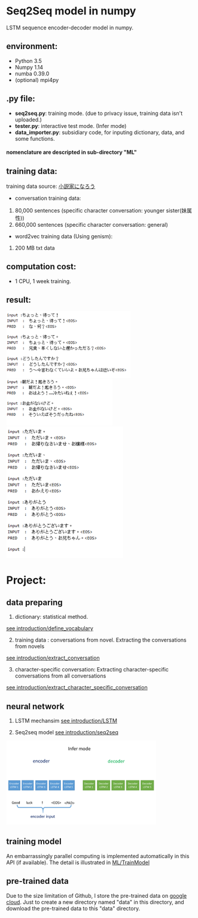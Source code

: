 # Seq2Seq model in numpy

LSTM sequence encoder-decoder model in numpy.

## environment:
* Python 3.5
* Numpy 1.14
* numba 0.39.0
* (optional) mpi4py

## .py file:
* **seq2seq.py**: training mode. (due to privacy issue, training data isn't uploaded.)
* **tester.py**: interactive test mode. (Infer mode)
* **data_importer.py**: subsidiary code, for inputing dictionary, data, and some functions.
#### nomenclature are descripted in sub-directory "ML"

## training data:
training data source: [小説家になろう](https://syosetu.com/)
*  conversation training data: 
1. 80,000 sentences (specific character conversation: younger sister(妹属性))
2. 660,000 sentences (specific character conversation: general)

* word2vec training data (Using genism):
1. 200 MB txt data  

## computation cost:
* 1 CPU, 1 week training.

## result:

<img src="result/result3.gif" width="333">
<img src="result/result2.gif" width="285">
<img src="result/result1.gif" width="312">

# Project:

## data preparing
1. dictionary: statistical method. 

[see introduction/define_vocabulary](https://github.com/hchungdelta/Simple_NN_API/tree/master/NN_v2.0_seq2seq/introduction/define_vocabulary) 


2. training data : conversations from novel.
Extracting the conversations from novels  

[see introduction/extract_conversation](https://github.com/hchungdelta/Simple_NN_API/tree/master/NN_v2.0_seq2seq/introduction/extract_conversation)

3. character-specific conversation: 
Extracting character-specific conversations from all conversations  

[see introduction/extract_character_specific_conversation](https://github.com/hchungdelta/Simple_NN_API/tree/master/NN_v2.0_seq2seq/introduction/extract_character_specific_conversation)


## neural network
1. LSTM mechansim
[see introduction/LSTM](https://github.com/hchungdelta/Simple_NN_API/tree/master/NN_v2.0_seq2seq/introduction/LSTM)

2. Seq2seq model
[see introduction/seq2seq](https://github.com/hchungdelta/Simple_NN_API/tree/master/NN_v2.0_seq2seq/introduction/seq2seq)

<img src="introduction/seq2seq/infermode.gif" width="400">

## training model
An embarrassingly parallel computing is implemented automatically in this API (if available).
The detail is illustrated in [ML/TrainModel](https://github.com/hchungdelta/Simple_NN_API/tree/master/NN_v2.0_seq2seq/ML/TrainModel)


## pre-trained data

Due to the size limitation of Github, I store the pre-trained data on [google cloud](https://drive.google.com/open?id=1xCA30CqdKjfHIyVLCjmaZb0brawvWJ43). 
Just to create a new directory named "data" in this directory, and download the pre-trained data to this "data" directory.  

